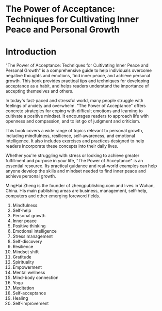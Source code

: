 # The Power of Acceptance: Techniques for Cultivating Inner Peace and Personal Growth

# Introduction

"The Power of Acceptance: Techniques for Cultivating Inner Peace and Personal Growth" is a comprehensive guide to help individuals overcome negative thoughts and emotions, find inner peace, and achieve personal growth. This book provides practical tips and techniques for developing acceptance as a habit, and helps readers understand the importance of accepting themselves and others.

In today's fast-paced and stressful world, many people struggle with feelings of anxiety and overwhelm. "The Power of Acceptance" offers concrete strategies for coping with difficult emotions and learning to cultivate a positive mindset. It encourages readers to approach life with openness and compassion, and to let go of judgment and criticism.

This book covers a wide range of topics relevant to personal growth, including mindfulness, resilience, self-awareness, and emotional intelligence. It also includes exercises and practices designed to help readers incorporate these concepts into their daily lives.

Whether you're struggling with stress or looking to achieve greater fulfillment and purpose in your life, "The Power of Acceptance" is an essential resource. Its practical guidance and real-world examples can help anyone develop the skills and mindset needed to find inner peace and achieve personal growth.

MingHai Zheng is the founder of zhengpublishing.com and lives in Wuhan, China. His main publishing areas are business, management, self-help, computers and other emerging foreword fields.



1. Mindfulness
2. Self-help
3. Personal growth
4. Inner peace
5. Positive thinking
6. Emotional intelligence
7. Stress management
8. Self-discovery
9. Resilience
10. Mindset shift
11. Gratitude
12. Spirituality
13. Empowerment
14. Mental wellness
15. Mind-body connection
16. Yoga
17. Meditation
18. Self-acceptance
19. Healing
20. Self-improvement

